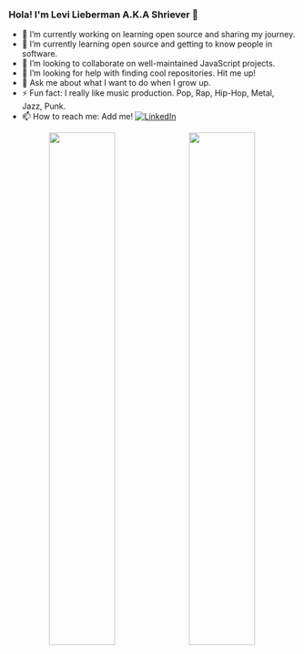 ### Hola! I'm Levi Lieberman A.K.A Shriever 👋


- 🔭 I’m currently working on learning open source and sharing my journey.
- 🌱 I’m currently learning open source and getting to know people in software.
- 👯 I’m looking to collaborate on well-maintained JavaScript projects.
- 🤔 I’m looking for help with finding cool repositories. Hit me up!
- 💬 Ask me about what I want to do when I grow up.
- ⚡ Fun fact: I really like music production. Pop, Rap, Hip-Hop, Metal, Jazz, Punk. 
- 📫 How to reach me: Add me! <a href="https://www.linkedin.com/in/levi-lieberman-b80960108/"><img alt="LinkedIn" src="https://img.shields.io/badge/linkedin%20-%230077B5.svg?&style=flat&logo=linkedin&logoColor=white"/></a> &nbsp;

<p align="center">
  <img width="48%" src="https://github-readme-stats.vercel.app/api?username=Shriever&show_icons=true&theme=tokyonight" />
  <img width="48%" src="https://github-readme-streak-stats.herokuapp.com/?user=Shriever&theme=tokyonight" />
</p>

